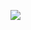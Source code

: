 ![](https://www.nta.go.jp/tmp/43cde297-5d27-49c8-bc44-8c51adfd0df9/images/3f7138fe7721f37729d179dbdd642370e560fa68be2a9443ea7b5a77bbeebeba.jpg)